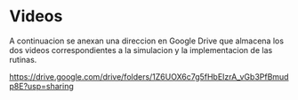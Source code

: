 # Videos 

A continuacion se anexan una direccion en Google Drive que almacena los dos videos correspondientes a la simulacion y la implementacion de las rutinas.

https://drive.google.com/drive/folders/1Z6UOX6c7g5fHbEIzrA_vGb3PfBmudp8E?usp=sharing
